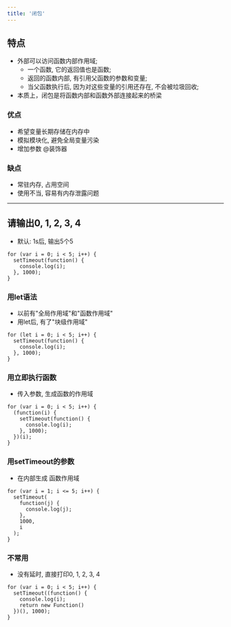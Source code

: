 ```yaml
---
title: '闭包'
---
```


## 特点

* 外部可以访问函数内部作用域; 
  + 一个函数, 它的返回值也是函数; 
  + 返回的函数内部, 有引用父函数的参数和变量; 
  + 当父函数执行后, 因为对这些变量的引用还存在, 不会被垃圾回收; 
* 本质上，闭包是将函数内部和函数外部连接起来的桥梁

### 优点

* 希望变量长期存储在内存中
* 模拟模块化, 避免全局变量污染
* 增加参数 @装饰器

### 缺点

* 常驻内存, 占用空间
* 使用不当, 容易有内存泄露问题

***

## 请输出0, 1, 2, 3, 4

* 默认: 1s后, 输出5个5

```JS
for (var i = 0; i < 5; i++) {
  setTimeout(function() {
    console.log(i);
  }, 1000);
}
```

### 用let语法

* 以前有"全局作用域"和"函数作用域"
* 用let后, 有了"块级作用域"

```JS
for (let i = 0; i < 5; i++) {
  setTimeout(function() {
    console.log(i);
  }, 1000);
}
```

### 用立即执行函数

* 传入参数, 生成函数的作用域

```JS
for (var i = 0; i < 5; i++) {
  (function(i) {
    setTimeout(function() {
      console.log(i);
    }, 1000);
  })(i);
}
```

### 用setTimeout的参数

* 在内部生成 函数作用域

```JS
for (var i = 1; i <= 5; i++) {
  setTimeout(
    function(j) {
      console.log(j);
    },
    1000,
    i
  );
}
```

### 不常用

* 没有延时, 直接打印0, 1, 2, 3, 4

```JS
for (var i = 0; i < 5; i++) {
  setTimeout((function() {
    console.log(i);
    return new Function()
  })(), 1000);
}
```
